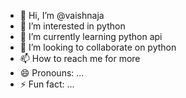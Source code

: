 - 👋 Hi, I’m @vaishnaja
- 👀 I’m interested in python
- 🌱 I’m currently learning python api
- 💞️ I’m looking to collaborate on python
- 📫 How to reach me for more
- 😄 Pronouns: ...
- ⚡ Fun fact: ...

<!---
vaishnaja/vaishnaja is a ✨ special ✨ repository because its `README.md` (this file) appears on your GitHub profile.
You can click the Preview link to take a look at your changes.
--->
